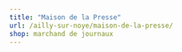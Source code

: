 ```yaml
---
title: "Maison de la Presse"
url: /ailly-sur-noye/maison-de-la-presse/
shop: marchand de journaux
---
```

